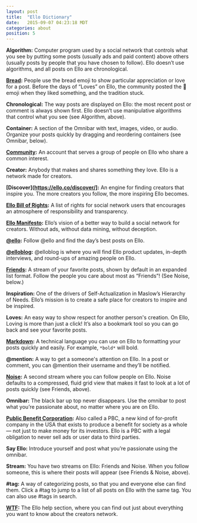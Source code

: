 ```yaml
---
layout: post
title:  "Ello Dictionary"
date:   2015-09-07 04:23:18 MDT
categories: about
position: 5
---
```


**Algorithm:** Computer program used by a social network that controls what you see by putting some posts (usually ads and paid content) above others (usually posts by people that you have chosen to follow). Ello doesn’t use algorithms, and all posts on Ello are chronological.

**[Bread](https://ello.co/wtf/resources/bread/):** People use the bread emoji to show particular appreciation or love for a post. Before the days of “Loves” on Ello, the community posted the :bread: emoji when they liked something, and the tradition stuck.

**Chronological:** The way posts are displayed on Ello: the most recent post or comment is always shown first. Ello doesn’t use manipulative algorithms that control what you see (see Algorithm, above).

**Container:** A section of the Omnibar with text, images, video, or audio. Organize your posts quickly by dragging and reordering containers (see Omnibar, below).

**[Community](https://ello.co/wtf/resources/community-directory/):** An account that serves a group of people on Ello who share a common interest.

**Creator:** Anybody that makes and shares something they love. Ello is a network made for creators.

**[Discover](https://ello.co/discover/]:** An engine for finding creators that inspire you. The more creators you follow, the more inspiring Ello becomes.

**[Ello Bill of Rights](https://bill-of-rights.ello.co/):** A list of rights for social network users that encourages an atmosphere of responsibility and transparency.

**[Ello Manifesto](https://ello.co/wtf/about/ello-manifesto/):** Ello’s vision of a better way to build a social network for creators. Without ads, without data mining, without deception. 

**[@ello](https://ello.co/ello):** Follow @ello and find the day’s best posts on Ello.

**[@elloblog](https://ello.co/ello):** @elloblog is where you will find Ello product updates, in-depth interviews, and round-ups of amazing people on Ello.

**[Friends](https://ello.co/wtf/help/friends-and-noise/):** A stream of your favorite posts, shown by default in an expanded list format. Follow the people you care about most as “Friends”! (See Noise, below.)

**Inspiration:** One of the drivers of Self-Actualization in Maslow’s Hierarchy of Needs. Ello’s mission is to create a safe place for creators to inspire and be inspired.

**Loves:** An easy way to show respect for another person's creation. On Ello, Loving is more than just a click! It’s also a bookmark tool so you can go back and see your favorite posts.

**[Markdown](https://ello.co/wtf/help/text-formatting/):** A technical language you can use on Ello to formatting your posts quickly and easily. For example, `*bold*` will bold.

**@mention:** A way to get a someone's attention on Ello. In a post or comment, you can @mention their username and they’ll be notified. 

**[Noise](https://ello.co/wtf/help/friends-and-noise/):** A second stream where you can follow people on Ello. Noise defaults to a compressed, fluid grid view that makes it fast to look at a lot of posts quickly (see Friends, above).

**Omnibar:** The black bar up top never disappears. Use the omnibar to post what you’re passionate about, no matter where you are on Ello.

**[Public Benefit Corporation](https://ello.co/wtf/about/pbc/):** Also called a PBC, a new kind of for-profit company in the USA that exists to produce a benefit for society as a whole — not just to make money for its investors. Ello is a PBC with a legal obligation to never sell ads or user data to third parties.

**Say Ello:** Introduce yourself and post what you’re passionate using the omnibar.

**Stream:** You have two streams on Ello: Friends and Noise. When you follow someone, this is where their posts will appear (see Friends & Noise, above).

**#tag:** A way of categorizing posts, so that you and everyone else can find them. Click a #tag to jump to a list of all posts on Ello with the same tag. You can also use #tags in search. 

**[WTF](https://ello.co/wtf/):** The Ello help section, where you can find out just about everything you want to know about the creators network. 
